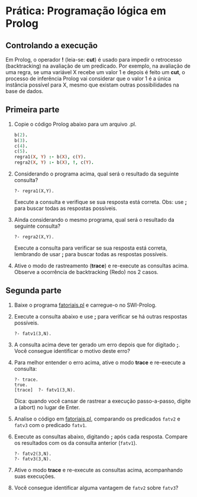 # Prática: Programação lógica em Prolog



## Controlando a execução 

Em Prolog, o operador **!** (leia-se: **cut**) é usado para impedir o retrocesso (backtracking) na avaliação de um predicado. Por exemplo, na avaliação de uma regra, se uma variável X recebe um valor 1 e depois é feito um **cut**, o processo de inferência Prolog vai considerar que o valor 1 é a única instância possível para X, mesmo que existam outras possibilidades na base de dados. 

## Primeira parte

1. Copie o código Prolog abaixo para um arquivo .pl. 

   ```prolog
   b(2).
   b(3).
   c(4).
   c(5).
   regra1(X, Y) :- b(X), c(Y).
   regra2(X, Y) :- b(X), !, c(Y).
   ```

2. Considerando o programa acima, qual será o resultado da seguinte consulta? 

   ```
   ?- regra1(X,Y).
   ```
    Execute a consulta e verifique se sua resposta está correta. Obs: use **;** para buscar todas as respostas possíveis. 

3. Ainda considerando o mesmo programa, qual será o resultado da seguinte consulta? 
   ```
   ?- regra2(X,Y).
   ```
    Execute a consulta para verificar se sua resposta está correta, lembrando de usar **;** para buscar todas as respostas possíveis. 

4. Ative o modo de rastreamento (**trace**) e re-execute as consultas acima. Observe a ocorrência de backtracking (Redo) nos 2 casos. 

## Segunda parte

1. Baixe o programa [fatoriais.pl](fatoriais.pl) e carregue-o no SWI-Prolog. 

2. Execute a consulta abaixo e use **;** para verificar se há outras respostas possíveis. 
   ```
   ?- fatv1(3,N).
   ```

3. A consulta acima deve ter gerado um erro depois que for digitado **;**. Você consegue identificar o motivo deste erro? 

4. Para melhor entender o erro acima, ative o modo **trace** e re-execute a consulta: 
   ```
   ?- trace.
   true.
   [trace]  ?- fatv1(3,N).
   ```
   Dica: quando você cansar de rastrear a execução passo-a-passo, digite a (abort) no lugar de Enter. 

5. Analise o código em [fatoriais.pl](fatoriais.pl), comparando os predicados ``fatv2`` e ``fatv3`` com o predicado ``fatv1``. 

6. Execute as consultas abaixo, digitando **;** após cada resposta. Compare os resultados com os da consulta anterior (``fatv1``). 
   ```
   ?- fatv2(3,N).
   ?- fatv3(3,N).
   ```

7. Ative o modo **trace** e re-execute as consultas acima, acompanhando suas execuções. 

8. Você consegue identificar alguma vantagem de ``fatv2`` sobre ``fatv3``? 

